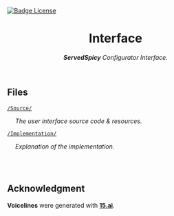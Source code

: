 
[![Badge License]][License]

<div align = center>

# Interface

***ServedSpicy*** *Configurator Interface.*

</div>

<br>

## Files

[`/Source/`][Source]

    *The user interface source code & resources.*

[`/Implementation/`][Implementation]

    *Explanation of the implementation.*

<br>
<br>

## Acknowledgment

**Voicelines** were generated with **[15.ai]**.


<br>

<!--   🌶  🌶  🌶  🌶  🌶  🌶  🌶  🌶  🌶  🌶  🌶  🌶  🌶  🌶  🌶  🌶  🌶   -->

[Implementation]: Implementation
[License]: LICENSE
[Source]: Source

[Bundler]: https://github.com/ServedSpicy/Bundle
[Deno]: https://deno.land/

[15.ai]: https://15.ai/


<!--   🌶  🌶  🌶  🌶  🌶  🌶  🌶    Badges    🌶  🌶  🌶  🌶  🌶  🌶  🌶   -->

[Badge License]: https://img.shields.io/badge/License-AGPL_v3-blue.svg?style=for-the-badge
